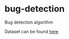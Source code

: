 # bug-detection
Bug detection algorithm

Dataset can be found [here](https://drive.google.com/file/d/1nGgh5tP4nuJ9Sp_uMEHHIF664iq3Gbs8/view?usp=sharing)
